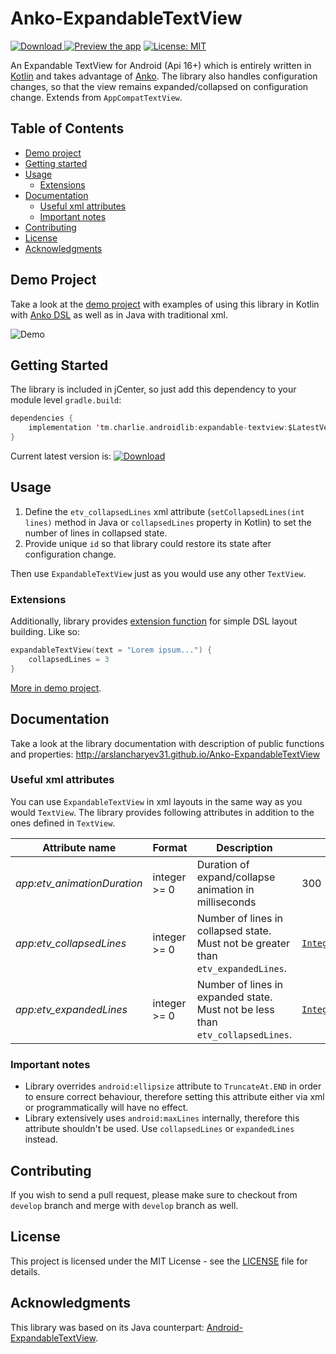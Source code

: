 # Anko-ExpandableTextView

[![Download](https://api.bintray.com/packages/arslancharyev31/android/expandable-textview/images/download.svg) ](https://bintray.com/arslancharyev31/android/expandable-textview/_latestVersion)
[![Preview the app](https://img.shields.io/badge/Preview-Appetize.io-orange.svg)](https://appetize.io/app/38y5ut81hadtz8drptftt82qd8)
[![License: MIT](https://img.shields.io/badge/License-MIT-blue.svg)](https://opensource.org/licenses/MIT)

An Expandable TextView for Android (Api 16+) which is entirely written in
[Kotlin](https://kotlinlang.org/) and takes advantage of [Anko](https://github.com/Kotlin/anko).
The library also handles configuration changes, so that the view remains
expanded/collapsed on configuration change. Extends from `AppCompatTextView`.

## Table of Contents

- [Demo project](#demo-project)
- [Getting started](#getting-started)
- [Usage](#usage)
  - [Extensions](#extensions)
- [Documentation](#documentation)
  - [Useful xml attributes](#useful-xml-attributes)
  - [Important notes](#important-notes)
- [Contributing](#contributing)
- [License](#license)
- [Acknowledgments](#acknowledgments)

## Demo Project

Take a look at the [demo project](demo)
with examples of using this library in Kotlin with [Anko DSL](https://github.com/Kotlin/anko/wiki/Anko-Layouts)
as well as in Java with traditional xml.

![Demo](http://i.imgur.com/ORISOA5.gif)

## Getting Started

The library is included in jCenter, so just add this dependency to your module level `gradle.build`:

```kotlin
dependencies {
    implementation 'tm.charlie.androidlib:expandable-textview:$LatestVersion'
}
```
Current latest version is: [![Download](https://api.bintray.com/packages/arslancharyev31/android/expandable-textview/images/download.svg)](https://bintray.com/arslancharyev31/android/expandable-textview/_latestVersion)

## Usage

1. Define the `etv_collapsedLines` xml attribute (`setCollapsedLines(int lines)` method in Java or `collapsedLines` property in Kotlin) to set the number of lines in collapsed state.
2. Provide unique `id` so that library could restore its state after configuration change.

Then use `ExpandableTextView` just as you would use any other `TextView`.

### Extensions

Additionally, library provides [extension function](https://kotlinlang.org/docs/reference/extensions.html)
for simple DSL layout building. Like so:
```kotlin
expandableTextView(text = "Lorem ipsum...") {
    collapsedLines = 3
}
```
[More in demo project](demo/src/main/java/tm/charlie/expandabletextview/demo/KotlinActivity.kt).

## Documentation

Take a look at the library documentation with description of public functions and properties: http://arslancharyev31.github.io/Anko-ExpandableTextView

### Useful xml attributes

You can use `ExpandableTextView` in xml layouts in the same way as you would `TextView`.
The library provides following attributes in addition to the ones defined in `TextView`.

| Attribute name             | Format                                        | Description | Default |
| -------------------------|--------------------------------------------|-------------|---------|
| *app:etv_animationDuration* | integer >= 0 | Duration of expand/collapse animation in milliseconds | 300 |
| *app:etv_collapsedLines* | integer >= 0 | Number of lines in collapsed state. Must not be greater than `etv_expandedLines`. |[`Integer.MAX_VALUE`](https://developer.android.com/reference/java/lang/Integer.html#MAX_VALUE) |
| *app:etv_expandedLines* | integer >= 0 | Number of lines in expanded state. Must not be less than `etv_collapsedLines`. | [`Integer.MAX_VALUE`](https://developer.android.com/reference/java/lang/Integer.html#MAX_VALUE) |

### Important notes
- Library overrides `android:ellipsize` attribute to `TruncateAt.END` in order to ensure correct behaviour,
therefore setting this attribute either via xml or programmatically will have no effect.
- Library extensively uses `android:maxLines` internally, therefore this attribute shouldn't be used.
Use `collapsedLines` or `expandedLines` instead.

## Contributing

If you wish to send a pull request, please make sure to checkout from `develop` branch and merge with `develop` branch as well.

## License

This project is licensed under the MIT License - see the [LICENSE](LICENSE) file for details.

## Acknowledgments

This library was based on its Java counterpart: [Android-ExpandableTextView](https://github.com/Blogcat/Android-ExpandableTextView).